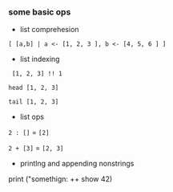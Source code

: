 ### some basic ops

* list comprehesion

`[ [a,b] | a <- [1, 2, 3 ], b <- [4, 5, 6 ] ]`

* list indexing

` [1, 2, 3] !! 1`

`head [1, 2, 3]`

`tail [1, 2, 3]`

* list ops

`2 : []` = `[2]`

`2 + [3]` = `[2, 3]`

* printlng and appending nonstrings

print ("somethign: ++ show 42)
